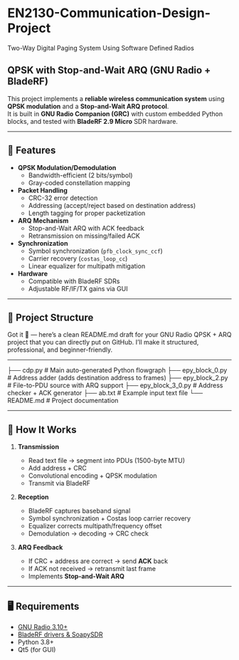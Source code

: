# EN2130-Communication-Design-Project
Two-Way Digital Paging System Using Software Defined Radios
## QPSK with Stop-and-Wait ARQ (GNU Radio + BladeRF)

This project implements a **reliable wireless communication system** using **QPSK modulation** and a **Stop-and-Wait ARQ protocol**.  
It is built in **GNU Radio Companion (GRC)** with custom embedded Python blocks, and tested with **BladeRF 2.9 Micro** SDR hardware.

---

## 📑 Features
- **QPSK Modulation/Demodulation**
  - Bandwidth-efficient (2 bits/symbol)
  - Gray-coded constellation mapping
- **Packet Handling**
  - CRC-32 error detection
  - Addressing (accept/reject based on destination address)
  - Length tagging for proper packetization
- **ARQ Mechanism**
  - Stop-and-Wait ARQ with ACK feedback
  - Retransmission on missing/failed ACK
- **Synchronization**
  - Symbol synchronization (`pfb_clock_sync_ccf`)
  - Carrier recovery (`costas_loop_cc`)
  - Linear equalizer for multipath mitigation
- **Hardware**
  - Compatible with BladeRF SDRs
  - Adjustable RF/IF/TX gains via GUI

---

## 📂 Project Structure
Got it 🚀 — here’s a clean README.md draft for your GNU Radio QPSK + ARQ project that you can directly put on GitHub. I’ll make it structured, professional, and beginner-friendly.


---

├── cdp.py              # Main auto-generated Python flowgraph ├── epy_block_0.py      # Address adder (adds destination address to frames) ├── epy_block_2.py      # File-to-PDU source with ARQ support ├── epy_block_3_0.py    # Address checker + ACK generator ├── ab.txt              # Example input text file └── README.md           # Project documentation

---

## 🔧 How It Works
1. **Transmission**
   - Read text file → segment into PDUs (1500-byte MTU)
   - Add address + CRC
   - Convolutional encoding + QPSK modulation
   - Transmit via BladeRF

2. **Reception**
   - BladeRF captures baseband signal
   - Symbol synchronization + Costas loop carrier recovery
   - Equalizer corrects multipath/frequency offset
   - Demodulation → decoding → CRC check

3. **ARQ Feedback**
   - If CRC + address are correct → send **ACK** back
   - If ACK not received → retransmit last frame
   - Implements **Stop-and-Wait ARQ**

---

## 🖥️ Requirements
- [GNU Radio 3.10+](https://wiki.gnuradio.org)
- [BladeRF drivers & SoapySDR](https://github.com/Nuand/bladeRF)
- Python 3.8+
- Qt5 (for GUI)

